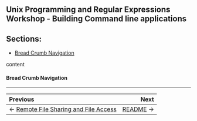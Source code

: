 ## Unix Programming and Regular Expressions Workshop - Building Command line applications

## Sections:

* [Bread Crumb Navigation](#bread-crumb-navigation)

content

#### Bread Crumb Navigation
_________________________

Previous | Next
:------- | ---:
← [Remote File Sharing and File Access](./remote-file-sharing-and-file-access.md) | [README](../README.md) →
